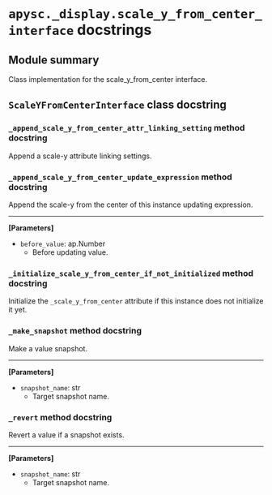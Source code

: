 # `apysc._display.scale_y_from_center_interface` docstrings

## Module summary

Class implementation for the scale_y_from_center interface.

## `ScaleYFromCenterInterface` class docstring

### `_append_scale_y_from_center_attr_linking_setting` method docstring

Append a scale-y attribute linking settings.

### `_append_scale_y_from_center_update_expression` method docstring

Append the scale-y from the center of this instance updating expression.<hr>

**[Parameters]**

- `before_value`: ap.Number
  - Before updating value.

### `_initialize_scale_y_from_center_if_not_initialized` method docstring

Initialize the `_scale_y_from_center` attribute if this instance does not initialize it yet.

### `_make_snapshot` method docstring

Make a value snapshot.<hr>

**[Parameters]**

- `snapshot_name`: str
  - Target snapshot name.

### `_revert` method docstring

Revert a value if a snapshot exists.<hr>

**[Parameters]**

- `snapshot_name`: str
  - Target snapshot name.
